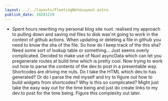 ```yaml
---
layout: ../../layouts/FleetingNoteLayout.astro
publish_date: 20201229
---
```


- Spent hours rewriting my personal blog site nuxt. realised my approach to pulling down and saving md files to disk was'nt going to work in the context of github actions. When updating or deleting a file in github you need to know the sha of the file. So how do I keep track of the this sha? Need some sort of lookup table or something... Just seems overly complicated. Decided to make use of Nuxt asyncData which can let you pregenerate routes at build time which is pretty cool. Now trying to work out how to parse the contents of the dev.to post in a presentable way. Shortcodes are driving me nuts. Do I take the HTML which dev.to has generated? Or do I parse the md myself and try to figure out how to build widgets from shortcodes? Why is this so complicated? Might just take the easy way out for the time being and just do create links to my dev.to post for the time being. Figure this complexity out later.
